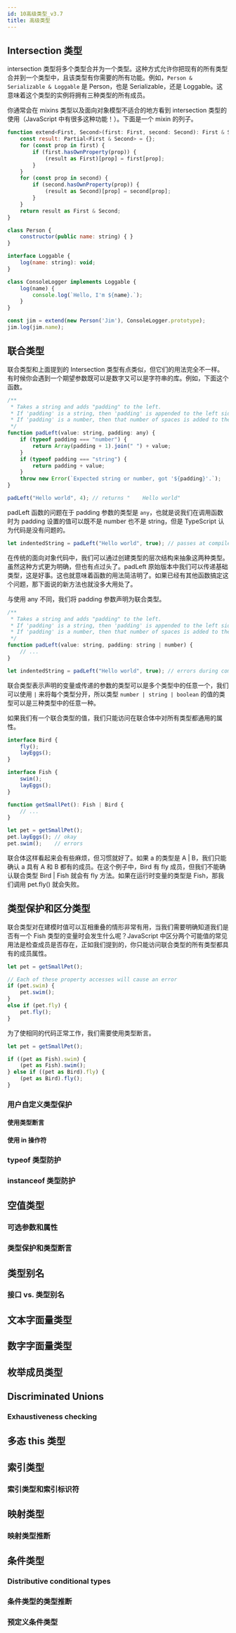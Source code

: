 ```yaml
---
id: 10高级类型_v3.7
title: 高级类型
---
```


## Intersection 类型

intersection 类型将多个类型合并为一个类型。这种方式允许你把现有的所有类型合并到一个类型中，且该类型有你需要的所有功能。例如，`Person & Serializable & Loggable` 是 Person，也是 Serializable，还是 Loggable。这意味着这个类型的实例将拥有三种类型的所有成员。

你通常会在 mixins 类型以及面向对象模型不适合的地方看到 intersection 类型的使用（JavaScript 中有很多这种功能！）。下面是一个 mixin 的列子。
<!--JavaScript-->

```js
function extend<First, Second>(first: First, second: Second): First & Second {
    const result: Partial<First & Second> = {};
    for (const prop in first) {
        if (first.hasOwnProperty(prop)) {
            (result as First)[prop] = first[prop];
        }
    }
    for (const prop in second) {
        if (second.hasOwnProperty(prop)) {
            (result as Second)[prop] = second[prop];
        }
    }
    return result as First & Second;
}

class Person {
    constructor(public name: string) { }
}

interface Loggable {
    log(name: string): void;
}

class ConsoleLogger implements Loggable {
    log(name) {
        console.log(`Hello, I'm ${name}.`);
    }
}

const jim = extend(new Person('Jim'), ConsoleLogger.prototype);
jim.log(jim.name);
```

## 联合类型

联合类型和上面提到的 Intersection 类型有点类似，但它们的用法完全不一样。有时候你会遇到一个期望参数既可以是数字又可以是字符串的库。例如，下面这个函数。
<!--JavaScript-->

```js
/**
 * Takes a string and adds "padding" to the left.
 * If 'padding' is a string, then 'padding' is appended to the left side.
 * If 'padding' is a number, then that number of spaces is added to the left side.
 */
function padLeft(value: string, padding: any) {
    if (typeof padding === "number") {
        return Array(padding + 1).join(" ") + value;
    }
    if (typeof padding === "string") {
        return padding + value;
    }
    throw new Error(`Expected string or number, got '${padding}'.`);
}

padLeft("Hello world", 4); // returns "    Hello world"
```

padLeft 函数的问题在于 padding 参数的类型是 `any`，也就是说我们在调用函数时为 padding 设置的值可以既不是 number 也不是 string，但是 TypeScript 认为代码是没有问题的。
<!--JavaScript-->

```js
let indentedString = padLeft("Hello world", true); // passes at compile time, fails at runtime.
```

在传统的面向对象代码中，我们可以通过创建类型的层次结构来抽象这两种类型。虽然这种方式更为明确，但也有点过头了。padLeft 原始版本中我们可以传递基础类型，这是好事。这也就意味着函数的用法简洁明了。如果已经有其他函数搞定这个问题，那下面说的新方法也就没多大用处了。

与使用 any 不同，我们将 padding 参数声明为联合类型。
<!--JavaScript-->

```js
/**
 * Takes a string and adds "padding" to the left.
 * If 'padding' is a string, then 'padding' is appended to the left side.
 * If 'padding' is a number, then that number of spaces is added to the left side.
 */
function padLeft(value: string, padding: string | number) {
    // ...
}

let indentedString = padLeft("Hello world", true); // errors during compilation
```

联合类型表示声明的变量或传递的参数的类型可以是多个类型中的任意一个，我们可以使用 `|` 来将每个类型分开，所以类型 `number | string | boolean` 的值的类型可以是三种类型中的任意一种。

如果我们有一个联合类型的值，我们只能访问在联合体中对所有类型都通用的属性。
<!--JavaScript-->

```js
interface Bird {
    fly();
    layEggs();
}

interface Fish {
    swim();
    layEggs();
}

function getSmallPet(): Fish | Bird {
    // ...
}

let pet = getSmallPet();
pet.layEggs(); // okay
pet.swim();    // errors
```

联合体这样看起来会有些麻烦，但习惯就好了。如果 a 的类型是 A | B，我们只能确认 a 具有 A 和 B 都有的成员。在这个例子中，Bird 有 fly 成员，但我们不能确认联合类型 Bird | Fish 就会有 fly 方法。如果在运行时变量的类型是 Fish，那我们调用 pet.fly() 就会失败。

## 类型保护和区分类型

联合类型对在建模时值可以互相重叠的情形非常有用，当我们需要明确知道我们是否有一个 Fish 类型的变量时会发生什么呢？JavaScript 中区分两个可能值的常见用法是检查成员是否存在，正如我们提到的，你只能访问联合类型的所有类型都具有的成员属性。
<!--JavaScript-->

```js
let pet = getSmallPet();

// Each of these property accesses will cause an error
if (pet.swim) {
    pet.swim();
}
else if (pet.fly) {
    pet.fly();
}
```

为了使相同的代码正常工作，我们需要使用类型断言。
<!--JavaScript-->

```js
let pet = getSmallPet();

if ((pet as Fish).swim) {
    (pet as Fish).swim();
} else if ((pet as Bird).fly) {
    (pet as Bird).fly();
}
```

### 用户自定义类型保护

#### 使用类型断言 
#### 使用 in 操作符
### typeof 类型防护
### instanceof 类型防护

## 空值类型

### 可选参数和属性
### 类型保护和类型断言

## 类型别名

### 接口 vs. 类型别名

## 文本字面量类型

## 数字字面量类型

## 枚举成员类型

## Discriminated Unions

### Exhaustiveness checking

## 多态 this 类型

## 索引类型

### 索引类型和索引标识符

## 映射类型

### 映射类型推断

## 条件类型

### Distributive conditional types

### 条件类型的类型推断

### 预定义条件类型

